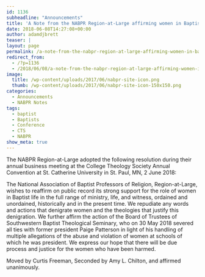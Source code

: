 ```yaml
---
id: 1136
subheadline: "Announcements"
title: 'A Note from the NABPR Region-at-Large affirming women in Baptist Life'
date: 2018-06-08T14:27:08+00:00
author: adamdjbrett
teaser: |
layout: page
permalink: /a-note-from-the-nabpr-region-at-large-affirming-women-in-baptist-life/
redirect_from:
  - /?p=1136
  - /2018/06/08/a-note-from-the-nabpr-region-at-large-affirming-women-in-baptist-life/
image:
  title: /wp-content/uploads/2017/06/nabpr-site-icon.png
  thumb: /wp-content/uploads/2017/06/nabpr-site-icon-150x150.png
categories:
  - Announcements
  - NABPR Notes
tags:
  - baptist
  - Baptists
  - Conference
  - CTS
  - NABPR
show_meta: true
---
```

The NABPR Region-at-Large adopted the following resolution during their annual business meeting at the College Theology Society Annual Convention at St. Catherine University in St. Paul, MN, 2 June 2018:

The National Association of Baptist Professors of Religion, Region-at-Large, wishes to reaffirm on public record its strong support for the role of women in Baptist life in the full range of ministry, life, and witness, ordained and unordained, historically and in the present time. We repudiate any words and actions that denigrate women and the theologies that justify this denigration. We further affirm the action of the Board of Trustees of Southwestern Baptist Theological Seminary, who on 30 May 2018 severed all ties with former president Paige Patterson in light of his handling of multiple allegations of the abuse and violation of women at schools of which he was president. We express our hope that there will be due process and justice for the women who have been harmed.

Moved by Curtis Freeman, Seconded by Amy L. Chilton, and affirmed unanimously.
